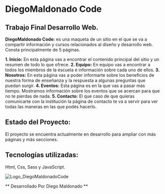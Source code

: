 # DiegoMaldonado Code

## Trabajo Final Desarrollo Web.


**DiegoMaldonado Code:** es una maqueta de un sitio en el que se va a compartir información y cursos relacionados al diseño y desarrollo web. Consta principalmente de 5 páginas.

**1. Inicio:** En esta página vas a encontrar el contenido principal del sitio y un resumen de todo lo que ofrece.
**2. Equipo:** En equipo vas a encontrar a todos los miembros de la escuela e información sobre cada uno de ellos.
**3. Nosotros:** En esta página vas a poder informarte sobre los beneficios de nuestra forma de enseñanza y la respuesta a algunas preguntas que puedan surgir.
**4. Eventos:** Esta página es en la que vas a pasar más tiempo. Mostramos información sobre los eventos que se acercan para que no te pierdas de nada.
**5. Contacto:** El que caso de que quieras comunicarte con la institución la página de contacto te va a servir para ver todas las maneras en las que podés hacerlo.


## Estado del Proyecto:

El proyecto se encuentra actualmente en desarrollo para ampliar con más páginas y más secciones.


## Tecnologías utilizadas:

Html, Css, Sass y JavaScript.


![Logo_DiegoMaldonadoCode](https://user-images.githubusercontent.com/108159490/197891015-90df4ed0-b20b-4898-a9ef-1dc196e909a2.png)

** Desarrollado Por Diego Maldonado **


